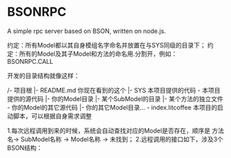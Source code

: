 BSONRPC
=======

A simple rpc server based on BSON, written on node.js.

约定：所有Model都以其自身模组名字命名并放置在与SYS同级的目录下；
约定：所有的Model及其子Model和方法的命名用.分割开，例如： BSONRPC.CALL

开发的目录结构就像这样：

/- 项目根
|- README.md 你现在看到的这个
|- SYS 本项目提供的代码
 \- 本项目提供的源代码
|- 你的Model目录
 |- 某个SubModel的目录
 |- 某个方法的独立文件
 \- 你的Model的其它源代码
|- 你的其它Model目录...
\- index.litcoffee 本项目的启动脚本，可以根据自身需求调整

1.每次远程调用到来的时候，系统会自动查找对应的Model是否存在，顺序是 方法名-> SubModel名称 -> Model名称 -> 未找到；
2.远程调用的接口如下，涉及3个BSON结构：
